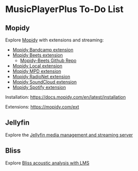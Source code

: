 # MusicPlayerPlus To-Do List

## Mopidy

Explore [Mopidy](https://mopidy.com) with extensions and streaming:

- [Mopidy Bandcamp extension](https://mopidy.com/ext/bandcamp)
- [Mopidy Beets extension](https://mopidy.com/ext/beets)
    - [Mopidy-Beets Github Repo](https://github.com/mopidy/mopidy-beets)
- [Mopidy Local extension](https://mopidy.com/ext/local)
- [Mopidy MPD extension](https://mopidy.com/ext/mpd)
- [Mopidy RadioNet extension](https://mopidy.com/ext/radionet)
- [Mopidy SoundCloud extension](https://mopidy.com/ext/soundcloud)
- [Mopidy Spotify extension](https://mopidy.com/ext/spotify)

Installation: https://docs.mopidy.com/en/latest/installation

Extensions: https://mopidy.com/ext

## Jellyfin

Explore the
[Jellyfin media management and streaming server](https://jellyfin.org)

## Bliss

Explore
[Bliss acoustic analysis with LMS](https://github.com/CDrummond/bliss-analyser)
